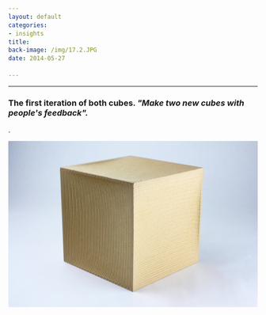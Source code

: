 ```yaml
---
layout: default
categories:
- insights
title: 
back-image: /img/17.2.JPG
date: 2014-05-27

---
```


<hr/>

<h3 class="col-md-8 col-md-offset-2 vcenter">The first iteration of both cubes. <em>"Make two new cubes with people's feedback".</em></h3>

<p class="col-md-10 col-md-offset-1 justify"> .</p>

<p class="col-md-8 col-md-offset-2"><img class="img-responsive" src="/img/3.1.JPG" alt="MDF CNC"/></p>
